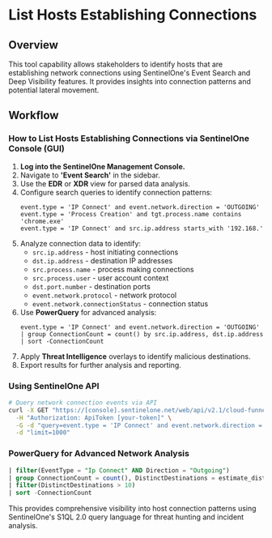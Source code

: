 # List Hosts Establishing Connections

## Overview

This tool capability allows stakeholders to identify hosts that are establishing network connections using SentinelOne's Event Search and Deep Visibility features. It provides insights into connection patterns and potential lateral movement.

## Workflow

### How to List Hosts Establishing Connections via SentinelOne Console (GUI)

1. **Log into the SentinelOne Management Console.**
2. Navigate to **'Event Search'** in the sidebar.
3. Use the **EDR** or **XDR** view for parsed data analysis.
4. Configure search queries to identify connection patterns:
   ```
   event.type = 'IP Connect' and event.network.direction = 'OUTGOING'
   event.type = 'Process Creation' and tgt.process.name contains 'chrome.exe'
   event.type = 'IP Connect' and src.ip.address starts_with '192.168.'
   ```
5. Analyze connection data to identify:
   - `src.ip.address` - host initiating connections
   - `dst.ip.address` - destination IP addresses
   - `src.process.name` - process making connections
   - `src.process.user` - user account context
   - `dst.port.number` - destination ports
   - `event.network.protocol` - network protocol
   - `event.network.connectionStatus` - connection status
6. Use **PowerQuery** for advanced analysis:
   ```
   event.type = 'IP Connect' and event.network.direction = 'OUTGOING' | group ConnectionCount = count() by src.ip.address, dst.ip.address | sort -ConnectionCount
   ```
7. Apply **Threat Intelligence** overlays to identify malicious destinations.
8. Export results for further analysis and reporting.

### Using SentinelOne API

```bash
# Query network connection events via API
curl -X GET "https://[console].sentinelone.net/web/api/v2.1/cloud-funnel/events" \
  -H "Authorization: ApiToken [your-token]" \
  -G -d "query=event.type = 'IP Connect' and event.network.direction = 'OUTGOING'" \
  -d "limit=1000"
```

### PowerQuery for Advanced Network Analysis

```sql
| filter(EventType = "Ip Connect" AND Direction = "Outgoing")
| group ConnectionCount = count(), DistinctDestinations = estimate_distinct(DstIP) by SrcIP, SrcProcName
| filter(DistinctDestinations > 10)
| sort -ConnectionCount
```

This provides comprehensive visibility into host connection patterns using SentinelOne's S1QL 2.0 query language for threat hunting and incident analysis.